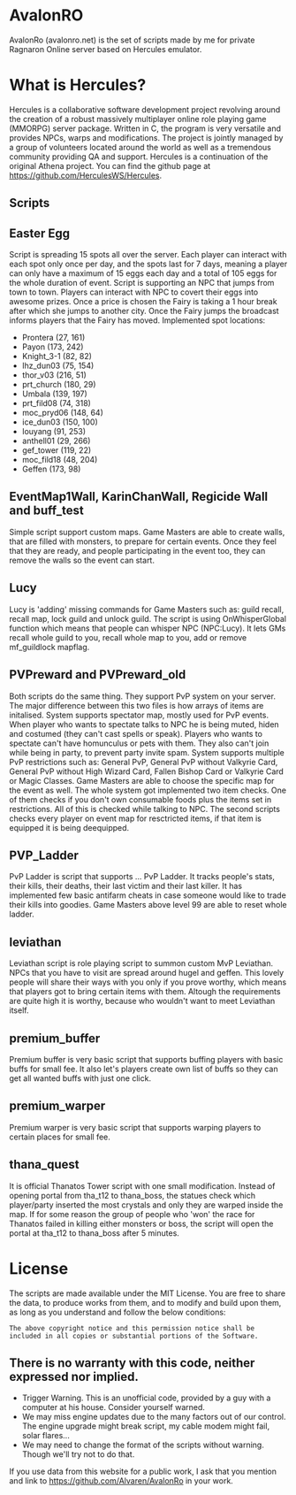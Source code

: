 AvalonRO
=======================
AvalonRo (avalonro.net) is the set of scripts made by me for private Ragnaron Online server based on Hercules emulator.

# What is Hercules?
Hercules is a collaborative software development project revolving around the creation of a robust massively multiplayer online role playing game (MMORPG) server package. Written in C, the program is very versatile and provides NPCs, warps and modifications. The project is jointly managed by a group of volunteers located around the world as well as a tremendous community providing QA and support. Hercules is a continuation of the original Athena project. You can find the github page at https://github.com/HerculesWS/Hercules.

Scripts
---------
Easter Egg
---------
Script is spreading 15 spots all over the server. Each player can interact with each spot only once per day, and the spots last for 7 days, meaning a player can only have a maximum of 15 eggs each day and a total of 105 eggs for the whole duration of event.
Script is supporting an NPC that jumps from town to town. Players can interact with NPC to covert their eggs into awesome prizes. Once a price is chosen the Fairy is taking a 1 hour break after which she jumps to another city. Once the Fairy jumps the broadcast informs players that the Fairy has moved. 
Implemented spot locations:
* Prontera (27, 161)
* Payon (173, 242)
* Knight_3-1 (82, 82)	
* lhz_dun03 (75, 154)
* thor_v03 (216, 51)
* prt_church (180, 29)
* Umbala (139, 197)
* prt_fild08 (74, 318)
* moc_pryd06 (148, 64)
* ice_dun03 (150, 100)
* louyang (91, 253)
* anthell01 (29, 266)
* gef_tower (119, 22)
* moc_fild18 (48, 204)
* Geffen (173, 98)

EventMap1Wall, KarinChanWall, Regicide Wall and buff_test
---------
Simple script support custom maps. Game Masters are able to create walls, that are filled with monsters, to prepare for certain events. Once they feel that they are ready, and people participating in the event too, they can remove the walls so the event can start.

Lucy
---------
Lucy is 'adding' missing commands for Game Masters such as: guild recall, recall map, lock guild and unlock guild. The script is using OnWhisperGlobal function which means that people can whisper NPC (NPC:Lucy). It lets GMs recall whole guild to you, recall whole map to you, add or remove mf_guildlock mapflag.

PVPreward and PVPreward_old
---------
Both scripts do the same thing. They support PvP system on your server. The major difference between this two files is how arrays of items are initalised.
System supports spectator map, mostly used for PvP events. When player who wants to spectate talks to NPC he is being muted, hiden and costumed (they can't cast spells or speak). Players who wants to spectate can't have homunculus or pets with them. They also can't join while being in party, to prevent party invite spam.
System supports multiple PvP restrictions such as: General PvP, General PvP without Valkyrie Card, General PvP without High Wizard Card, Fallen Bishop Card or Valkyrie Card or Magic Classes. Game Masters are able to choose the specific map for the event as well.
The whole system got implemented two item checks. One of them checks if you don't own consumable foods plus the items set in restrictions. All of this is checked while talking to NPC. The second scripts checks every player on event map for resctricted items, if that item is equipped it is being deequipped. 

PVP_Ladder
---------
PvP Ladder is script that supports ... PvP Ladder. It tracks people's stats, their kills, their deaths, their last victim and their last killer. It has implemented few basic antifarm cheats in case someone would like to trade their kills into goodies. Game Masters above level 99 are able to reset whole ladder.

leviathan
---------
Leviathan script is role playing script to summon custom MvP Leviathan. NPCs that you have to visit are spread around hugel and geffen. This lovely people will share their ways with you only if you prove worthy, which means that players got to bring certain items with them. Altough the requirements are quite high it is worthy, because who wouldn't want to meet Leviathan itself.

premium_buffer
---------
Premium buffer is very basic script that supports buffing players with basic buffs for small fee. It also let's players create own list of buffs so they can get all wanted buffs with just one click.

premium_warper
---------
Premium warper is very basic script that supports warping players to certain places for small fee. 

thana_quest
---------
It is official Thanatos Tower script with one small modification. Instead of opening portal from tha_t12 to thana_boss, the statues check which player/party inserted the most crystals and only they are warped inside the map. If for some reason the group of people who 'won' the race for Thanatos failed in killing either monsters or boss, the script will open the portal at tha_t12 to thana_boss after 5 minutes.


# License
The scripts are made available under the MIT License. You are free to share the data, to produce works from them, and to modify and build upon them, as long as you understand and follow the below conditions: 
```
The above copyright notice and this permission notice shall be included in all copies or substantial portions of the Software.
```

## There is no warranty with this code, neither expressed nor implied.
   * Trigger Warning. This is an unofficial code, provided by a guy with a computer at his house. Consider yourself warned.
   * We may miss engine updates due to the many factors out of our control. The engine upgrade might break script, my cable modem might fail, solar flares...
   * We may need to change the format of the scripts without warning. Though we'll try not to do that.

If you use data from this website for a public work, I ask that you mention and link to https://github.com/Alvaren/AvalonRo in your work.

